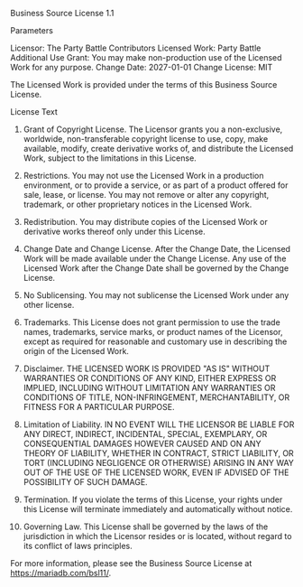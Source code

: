 Business Source License 1.1

Parameters

Licensor: The Party Battle Contributors
Licensed Work: Party Battle
Additional Use Grant: You may make non-production use of the Licensed Work for any purpose.
Change Date: 2027-01-01
Change License: MIT

The Licensed Work is provided under the terms of this Business Source License.

License Text

1. Grant of Copyright License. The Licensor grants you a non-exclusive,
worldwide, non-transferable copyright license to use, copy, make available,
modify, create derivative works of, and distribute the Licensed Work, subject to
the limitations in this License.

2. Restrictions. You may not use the Licensed Work in a production
environment, or to provide a service, or as part of a product offered for sale,
lease, or license. You may not remove or alter any copyright, trademark, or
other proprietary notices in the Licensed Work.

3. Redistribution. You may distribute copies of the Licensed Work or derivative
works thereof only under this License.

4. Change Date and Change License. After the Change Date, the Licensed Work will
be made available under the Change License. Any use of the Licensed Work after
the Change Date shall be governed by the Change License.

5. No Sublicensing. You may not sublicense the Licensed Work under any other
license.

6. Trademarks. This License does not grant permission to use the trade names,
trademarks, service marks, or product names of the Licensor, except as required
for reasonable and customary use in describing the origin of the Licensed Work.

7. Disclaimer. THE LICENSED WORK IS PROVIDED "AS IS" WITHOUT WARRANTIES OR
CONDITIONS OF ANY KIND, EITHER EXPRESS OR IMPLIED, INCLUDING WITHOUT
LIMITATION ANY WARRANTIES OR CONDITIONS OF TITLE, NON-INFRINGEMENT,
MERCHANTABILITY, OR FITNESS FOR A PARTICULAR PURPOSE.

8. Limitation of Liability. IN NO EVENT WILL THE LICENSOR BE LIABLE FOR ANY
DIRECT, INDIRECT, INCIDENTAL, SPECIAL, EXEMPLARY, OR CONSEQUENTIAL DAMAGES
HOWEVER CAUSED AND ON ANY THEORY OF LIABILITY, WHETHER IN CONTRACT, STRICT
LIABILITY, OR TORT (INCLUDING NEGLIGENCE OR OTHERWISE) ARISING IN ANY WAY OUT
OF THE USE OF THE LICENSED WORK, EVEN IF ADVISED OF THE POSSIBILITY OF SUCH
DAMAGE.

9. Termination. If you violate the terms of this License, your rights under
this License will terminate immediately and automatically without notice.

10. Governing Law. This License shall be governed by the laws of the
jurisdiction in which the Licensor resides or is located, without regard to its
conflict of laws principles.

For more information, please see the Business Source License at
https://mariadb.com/bsl11/.

